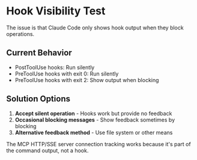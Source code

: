 # Hook Visibility Test

The issue is that Claude Code only shows hook output when they block operations.

## Current Behavior

- PostToolUse hooks: Run silently
- PreToolUse hooks with exit 0: Run silently
- PreToolUse hooks with exit 2: Show output when blocking

## Solution Options

1. **Accept silent operation** - Hooks work but provide no feedback
2. **Occasional blocking messages** - Show feedback sometimes by blocking
3. **Alternative feedback method** - Use file system or other means

The MCP HTTP/SSE server connection tracking works because it's part of the
command output, not a hook.

